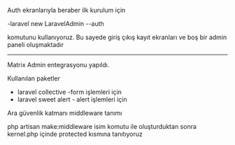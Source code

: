 Auth ekranlarıyla beraber ilk kurulum için 

-laravel new LaravelAdmin --auth

komutunu kullanıyoruz. Bu sayede giriş çıkış kayıt ekranları ve boş bir admin paneli oluşmaktadır


**************************

Matrix Admin entegrasyonu yapıldı. 


Kullanılan paketler

- laravel collective -form işlemleri için
- laravel sweet alert - alert işlemleri için

Ara güvenlik katmanı middleware tanımı

php artisan make:middleware isim
komutu ile oluşturduktan sonra kernel.php içinde protected kısmına tanıtıyoruz
